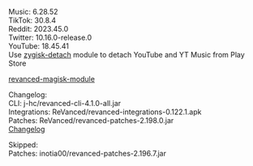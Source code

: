 Music: 6.28.52  
TikTok: 30.8.4  
Reddit: 2023.45.0  
Twitter: 10.16.0-release.0  
YouTube: 18.45.41  
Use [zygisk-detach](https://github.com/j-hc/zygisk-detach) module to detach YouTube and YT Music from Play Store  

[revanced-magisk-module](https://github.com/j-hc/revanced-magisk-module)  

Changelog:  
CLI: j-hc/revanced-cli-4.1.0-all.jar  
Integrations: ReVanced/revanced-integrations-0.122.1.apk  
Patches: ReVanced/revanced-patches-2.198.0.jar  
[Changelog](https://github.com/ReVanced/revanced-patches/releases/tag/v2.198.0)  

Skipped:  
Patches: inotia00/revanced-patches-2.196.7.jar    
